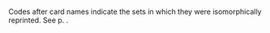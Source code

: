 Codes after card names indicate the sets in which they were isomorphically reprinted. See p. [](#reprints).
